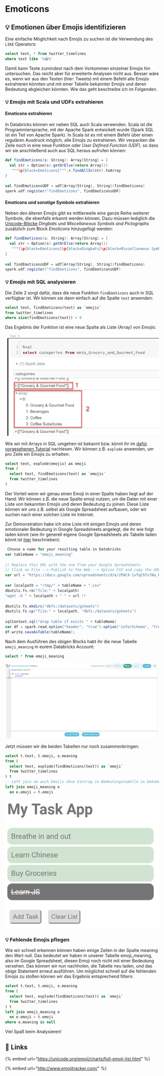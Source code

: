 # Emoticons

## 💡 Emotionen über Emojis identifizieren

Eine einfache Möglichkeit nach Emojis zu suchen ist die Verwendung des `LIKE` Operators:

```sql
select text, * from twitter_timelines
where text like '%😂%'
```

Damit kann Texte zumindest nach dem Vorkommen einzelner Emojis hin untersuchen. Das reicht aber für erweiterte Analysen nicht aus. Besser wäre es, wenn wir aus den Texten \(hier: Tweets\) mit einem Befehl alle Emojis extrahieren könnten und mit einer Tabelle bekannter Emojis und deren Bedeutung abgleichen könnten. Wie das geht beschreibe ich im Folgenden.

### 💡 Emojis mit Scala und UDFs extrahieren

#### Emoticons extrahieren

In Databricks können wir neben SQL auch Scala verwenden. Scala ist die Programmiersprache, mit der Apache Spark entwickelt wurde \(Spark SQL ist ein Teil von Apache Spark\). In Scala ist es mit einem Befehl über einen regulären Ausdruck möglich, alle Emojis zu extrahieren. Wir verpacken die Zeile noch in eine neue Funktion oder _User Defined Function \(UDF\)_, so dass wir sie anschließend auch aus SQL heraus aufrufen können:

```scala
def findEmoticons(s: String): Array[String] = {
  val str = Option(s).getOrElse(return Array())
   """\p{block=Emoticons}""".r.findAllIn(str).toArray 
}

val findEmoticonsUDF = udf[Array[String], String](findEmoticons)
spark.udf.register("findEmoticons", findEmoticonsUDF)
```

#### Emoticons und sonstige Symbole extrahieren

Neben den älteren Emojis gibt es mittlerweile eine ganze Reihe weiterer Symbole, die ebenfalls erkannt werden können. Dazu müssen lediglich die [Unicode-Blöcke](https://www.w3.org/TR/xsd-unicode-blocknames/) _Dingbats_ und _Miscellaneous Symbols and Pictographs_ zusätzlich zum Block _Emoticons_ hinzugefügt werden:

```scala
def findEmoticons(s: String): Array[String] = {
  val str = Option(s).getOrElse(return Array())
   """[\p{block=Emoticons}\p{block=Dingbats}\p{block=Miscellaneous Symbols And Pictographs}]""".r.findAllIn(str).toArray 
}

val findEmoticonsUDF = udf[Array[String], String](findEmoticons)
spark.udf.register("findEmoticons", findEmoticonsUDF)
```

### 💡 Emojis mit SQL analysieren

Die Zeile 2 sorgt dafür, dass die neue Funktion `findEmoticons` auch in SQL verfügbar ist. Wir können sie dann einfach auf die Spalte `text` anwenden:

```sql
select text, findEmoticons(text) as `emojis` 
from twitter_timelines
where size(findEmoticons(text)) > 0
```

Das Ergebnis der Funktion ist eine neue Spalte als Liste \(Array\) von Emojis:

![](../../../.gitbook/assets/image%20%2819%29.png)

Wie wir mit Arrays in SQL umgehen ist bekannt bzw. könnt ihr im [dafür vorgesehenen Tutorial](../json-and-sql.md#arrays-abfragen) nachlesen. Wir können z.B. `explode` anwenden, um pro Zeile ein Emojis zu erhalten:

```sql
select text, explode(emojis) as emoji
from (
  select text, findEmoticons(text) as `emojis` 
  from twitter_timelines
)
```

Der Vorteil wenn wir genau einen Emoji in einer Spalte haben liegt auf der Hand: Wir können z.B. die neue Spalte emoji nutzen, um die Daten mit einer Liste von bekannten Emojis und deren Bedeutung zu joinen. Diese Liste können wir uns z.B. selbst als Google Spreadsheet aufbauen, oder wir suchen nach einer solchen Liste im Internet. 

Zur Demonstration habe ich eine Liste mit einigen Emojis und deren emotionaler Bedeutung in Google Spreadsheets angelegt, die ihr wie folgt laden könnt \(wie ihr generell eigene Google Spreadsheets als Tabelle laden könnt ist [hier](identify-topics-in-text/mapping-tables-with-sql.md#tabellen-ueber-google-sheets-pflegen-und-laden) beschrieben\):

```scala
 Choose a name for your resulting table in Databricks
var tableName = "emoji_meaning"

// Replace this URL with the one from your Google Spreadsheets
// Click on File --> Publish to the Web --> Option CSV and copy the URL
var url = "https://docs.google.com/spreadsheets/d/e/2PACX-1vTqChTs7Na_R4x3v-2z3BCpnazVhgyDtxHApJag0k4IGekU_74gqA8Vg-OzXRLUlYD4BPtH2rJ1Okpt/pub?output=csv"

var localpath = "/tmp/" + tableName + ".csv"
dbutils.fs.rm("file:" + localpath)
"wget -O " + localpath + " " + url !!

dbutils.fs.mkdirs("dbfs:/datasets/gsheets")
dbutils.fs.cp("file:" + localpath, "dbfs:/datasets/gsheets")

sqlContext.sql("drop table if exists " + tableName)
var df = spark.read.option("header", "true").option("inferSchema", "true").csv("/datasets/gsheets/" + tableName + ".csv");
df.write.saveAsTable(tableName);
```

Nach dem Ausführen des obigen Blocks habt ihr die neue Tabelle `emoji_meaning` in eurem Databricks Account:

```sql
select * from emoji_meaning
```

![](../../../.gitbook/assets/image%20%2823%29.png)

Jetzt müssen wir die beiden Tabellen nur noch zusammenbringen:

```sql
select t.text, t.emoji, e.meaning
from (
  select text, explode(findEmoticons(text)) as `emoji` 
  from twitter_timelines
) t
-- Left join um auch Emojis ohne Eintrag in Bedeutungstabelle zu bekomen
left join emoji_meaning e
  on e.emoji = t.emoji
```

![](../../../.gitbook/assets/image%20%2838%29.png)

### 💡 Fehlende Emojis pflegen

Wie wir schnell erkennen können haben einige Zeilen in der Spalte meaning den Wert null. Das bedeutet wir haben in unserer Tabelle emoji\_meaning, also im Google Spreadsheet, diesen Emoji noch nicht mit einer Bedeutung versehen. Das können wir nun nachholen, die Tabelle neu laden, und das obige Statement erneut ausführen. Um möglichst schnell auf die fehlenden Emojis zu stoßen können wir das Ergebnis entsprechend filtern:

```sql
select t.text, t.emoji, e.meaning
from (
  select text, explode(findEmoticons(text)) as `emoji` 
  from twitter_timelines
) t
left join emoji_meaning e
  on e.emoji = t.emoji
where e.meaning is null
```

Viel Spaß beim Analysieren!

## 🔗 Links

{% embed url="https://unicode.org/emoji/charts/full-emoji-list.html" %}

{% embed url="http://www.emojitracker.com/" %}



